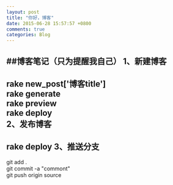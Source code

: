 ```yaml
---
layout: post
title: "你好，博客"
date: 2015-06-28 15:57:57 +0800
comments: true
categories: Blog
---
```

##博客笔记（只为提醒我自己）
1、新建博客
---
rake new_post['博客title'] <br>
rake generate  <br>
rake preview <br>
rake deploy<br>
2、发布博客
---
rake deploy 
3、推送分支
---
git add . <br>
git commit -a "commont"<br>
git push origin source<br>

